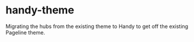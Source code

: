 handy-theme
===========
Migrating the hubs from the existing theme to Handy to get off the existing Pageline theme.
